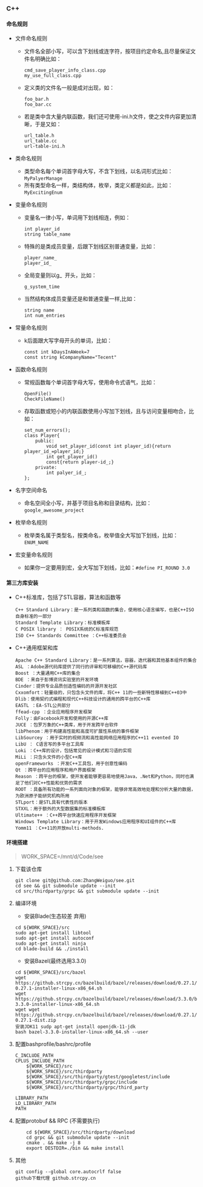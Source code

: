 ### C++
#### 命名规则
* 文件命名规则
    * 文件名全部小写，可以含下划线或连字符，按项目约定命名,且尽量保证文件名明确比如：
        ```
        cmd_save_player_info_class.cpp
        my_use_full_class.cpp
        ```
    * 定义类的文件名一般是成对出现，如：
        ```
        foo_bar.h   
        foo_bar.cc
        ```
    * 若是类中含大量内联函数，我们还可使用-ini.h文件，使之文件内容更加清晰，于是又如：
        ```
        url_table.h     
        url_table.cc  
        url-table-ini.h
        ```

* 类命名规则
    * 类型命名每个单词首字母大写，不含下划线，以名词形式比如：```MyPalyerManage```
    * 所有类型命名一样，类结构体，枚举，类定义都是如此，比如：```MyExcitingEnum```

* 变量命名规则  
    * 变量名一律小写，单词用下划线相连，例如：
        ```
        int player_id
        string table_name
        ```
    * 特殊的是类成员变量，后跟下划线区别普通变量，比如：
        ```
        player_name_
        player_id_
        ```
    * 全局变量则以g_  开头，比如：
        ```
        g_system_time
        ```
    * 当然结构体成员变量还是和普通变量一样,比如：
        ```
        string name
        int num_entries
        ```
* 常量命名规则
    * k后面跟大写字母开头的单词，比如：
        ```
        const int kDaysInAWeek=7
        const string kCompanyName="Tecent"
        ```
* 函数命名规则
    * 常规函数每个单词首字母大写，使用命令式语气，比如：
        ```
        OpenFile()
        CheckFileName()
        ```
    * 存取函数或短小的内联函数使用小写加下划线，且与访问变量相吻合，比如：
        ```
        set_num_errors();
        class Player{ 
            public:   
                void set_player_id(const int player_id){return player_id_=player_id;}   
                int get_player_id() 
                const{return player-id_;} 
            private:   
                int palyer_id_;
        };
        ```
* 名字空间命名
    * 命名空间全小写，并基于项目名称和目录结构，比如：```google_awesome_project```
* 枚举命名规则
    * 枚举类名属于类型名，按类命名，枚举值全大写加下划线，比如：```ENUM_NAME```
* 宏变量命名规则
    * 如果你一定要用到宏，全大写加下划线，比如：```#define PI_ROUND 3.0```

#### 第三方库安装

* C++标准库，包括了STL容器，算法和函数等
    ```
    C++ Standard Library：是一系列类和函数的集合，使用核心语言编写，也是C++ISO自身标准的一部分
    Standard Template Library：标准模板库
    C POSIX library ： POSIX系统的C标准库规范
    ISO C++ Standards Committee ：C++标准委员会
    ```

* C++通用框架和库
    ```
    Apache C++ Standard Library：是一系列算法，容器，迭代器和其他基本组件的集合
    ASL ：Adobe源代码库提供了同行的评审和可移植的C++源代码库
    Boost ：大量通用C++库的集合
    BDE ：来自于彭博资讯实验室的开发环境
    Cinder：提供专业品质创造性编码的开源开发社区
    Cxxomfort：轻量级的，只包含头文件的库，将C++ 11的一些新特性移植到C++03中
    Dlib：使用契约式编程和现代C++科技设计的通用的跨平台的C++库
    EASTL ：EA-STL公共部分
    ffead-cpp ：企业应用程序开发框架
    Folly：由Facebook开发和使用的开源C++库
    JUCE ：包罗万象的C++类库，用于开发跨平台软件
    libPhenom：用于构建高性能和高度可扩展性系统的事件框架
    LibSourcey ：用于实时的视频流和高性能网络应用程序的C++11 evented IO
    LibU ： C语言写的多平台工具库
    Loki ：C++库的设计，包括常见的设计模式和习语的实现
    MiLi ：只含头文件的小型C++库
    openFrameworks ：开发C++工具包，用于创意性编码
    Qt ：跨平台的应用程序和用户界面框架
    Reason ：跨平台的框架，使开发者能够更容易地使用Java，.Net和Python，同时也满足了他们对C++性能和优势的需求
    ROOT ：具备所有功能的一系列面向对象的框架，能够非常高效地处理和分析大量的数据，为欧洲原子能研究机构所用
    STLport：是STL具有代表性的版本
    STXXL：用于额外的大型数据集的标准模板库
    Ultimate++ ：C++跨平台快速应用程序开发框架
    Windows Template Library：用于开发Windows应用程序和UI组件的C++库
    Yomm11 ：C++11的开放multi-methods.
    ```

#### 环境搭建
> WORK_SPACE=/mnt/d/Code/see

1. 下载该仓库
    ```
    git clone git@github.com:ZhangWeiguo/see.git
    cd see && git submodule update --init
    cd src/thirdparty/grpc && git submodule update --init
    ```

2. 编译环境
    * 安装Blade(生态较差 弃用)
    ```
    cd ${WORK_SPACE}/src
    sudo apt-get install libtool
    sudo apt-get install autoconf
    sudo apt-get install ninja
    cd blade-build && ./install
    ```

    * 安装Bazel(最终选用3.3.0)
    ```
    cd ${WORK_SPACE}/src/bazel
    wget https://github.strcpy.cn/bazelbuild/bazel/releases/download/0.27.1/bazel-0.27.1-installer-linux-x86_64.sh
    wget https://github.strcpy.cn/bazelbuild/bazel/releases/download/3.3.0/bazel-3.3.0-installer-linux-x86_64.sh
    wget wget https://github.strcpy.cn/bazelbuild/bazel/releases/download/0.27.1/bazel-0.27.1-dist.zip
    安装JDK11 sudp apt-get install openjdk-11-jdk
    bash bazel-3.3.0-installer-linux-x86_64.sh --user
    ```


3. 配置bashprofile/bashrc/profile
    ```
    C_INCLUDE_PATH
    CPLUS_INCLUDE_PATH
        ${WORK_SPACE}/src
        ${WORK_SPACE}/src/thirdparty
        ${WORK_SPACE}/src/thirdparty/gtest/googletest/include
        ${WORK_SPACE}/src/thirdparty/grpc/include
        ${WORK_SPACE}/src/thirdparty/grpc/third_party

    LIBRARY_PATH
    LD_LIBRARY_PATH
    PATH
    ```

4. 配置protobuf && RPC (不需要执行)
    ```
        cd ${WORK_SPACE}/src/thirdparty/download
        cd grpc && git submodule update --init
        cmake . && make -j 8
        export DESTDIR=./bin && make install
    ```

5. 其他
    ```
    git config --global core.autocrlf false
    github下载代理 github.strcpy.cn
    ```
